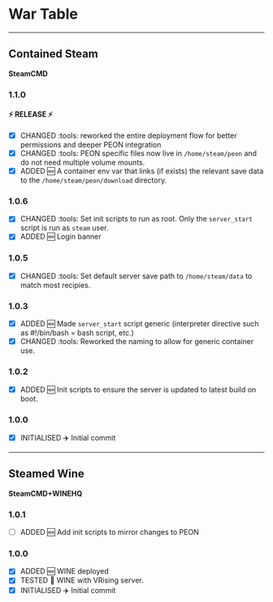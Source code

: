 # War Table

---

## Contained Steam

**SteamCMD**

### 1.1.0

#### :zap: RELEASE :zap:

- [x] CHANGED :tools: reworked the entire deployment flow for better permissions and deeper PEON integration
- [x] CHANGED :tools: PEON specific files now live in `/home/steam/peon` and do not need multiple volume mounts.
- [x] ADDED :new: A container env var that links (if exists) the relevant save data to the `/home/steam/peon/download` directory.

### 1.0.6

- [x] CHANGED :tools: Set init scripts to run as root. Only the `server_start` script is run as `steam` user.
- [x] ADDED :new: Login banner

### 1.0.5

- [x] CHANGED :tools: Set default server save path to `/home/steam/data` to match most recipies.

### 1.0.3

- [x] ADDED :new: Made `server_start` script generic (interpreter directive such as #!/bin/bash = bash script, etc.)
- [x] CHANGED :tools: Reworked the naming to allow for generic container use.

### 1.0.2

- [x] ADDED :new: Init scripts to ensure the server is updated to latest build on boot.

### 1.0.0

- [x] INITIALISED :airplane: Initial commit

---

## Steamed Wine

**SteamCMD+WINEHQ**

### 1.0.1

- [ ] ADDED :new: Add init scripts to mirror changes to PEON

### 1.0.0

- [x] ADDED :new: WINE deployed
- [x] TESTED :pencil: WINE with VRising server.
- [x] INITIALISED :airplane: Initial commit
